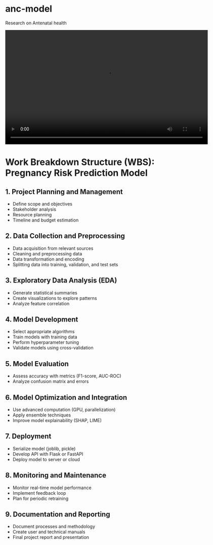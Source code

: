 # anc-model
Research on Antenatal health


<video width="640" height="360" controls>
  <source src="video/video_presentation.mp4" type="video/mp4">
  Your browser does not support the video tag.
</video>




# Work Breakdown Structure (WBS): Pregnancy Risk Prediction Model

## 1. Project Planning and Management
- Define scope and objectives  
- Stakeholder analysis  
- Resource planning  
- Timeline and budget estimation  

## 2. Data Collection and Preprocessing
- Data acquisition from relevant sources  
- Cleaning and preprocessing data  
- Data transformation and encoding  
- Splitting data into training, validation, and test sets  

## 3. Exploratory Data Analysis (EDA)
- Generate statistical summaries  
- Create visualizations to explore patterns  
- Analyze feature correlation  

## 4. Model Development
- Select appropriate algorithms  
- Train models with training data  
- Perform hyperparameter tuning  
- Validate models using cross-validation  

## 5. Model Evaluation
- Assess accuracy with metrics (F1-score, AUC-ROC)  
- Analyze confusion matrix and errors  

## 6. Model Optimization and Integration
- Use advanced computation (GPU, parallelization)  
- Apply ensemble techniques  
- Improve model explainability (SHAP, LIME)  

## 7. Deployment
- Serialize model (joblib, pickle)  
- Develop API with Flask or FastAPI  
- Deploy model to server or cloud  

## 8. Monitoring and Maintenance
- Monitor real-time model performance  
- Implement feedback loop  
- Plan for periodic retraining  

## 9. Documentation and Reporting
- Document processes and methodology  
- Create user and technical manuals  
- Final project report and presentation  

